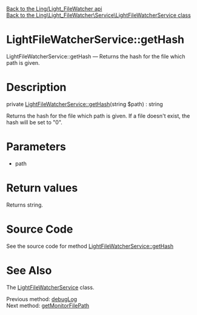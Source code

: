 [Back to the Ling/Light_FileWatcher api](https://github.com/lingtalfi/Light_FileWatcher/blob/master/doc/api/Ling/Light_FileWatcher.md)<br>
[Back to the Ling\Light_FileWatcher\Service\LightFileWatcherService class](https://github.com/lingtalfi/Light_FileWatcher/blob/master/doc/api/Ling/Light_FileWatcher/Service/LightFileWatcherService.md)


LightFileWatcherService::getHash
================



LightFileWatcherService::getHash — Returns the hash for the file which path is given.




Description
================


private [LightFileWatcherService::getHash](https://github.com/lingtalfi/Light_FileWatcher/blob/master/doc/api/Ling/Light_FileWatcher/Service/LightFileWatcherService/getHash.md)(string $path) : string




Returns the hash for the file which path is given.
If a file doesn't exist, the hash will be set to "0".




Parameters
================


- path

    


Return values
================

Returns string.








Source Code
===========
See the source code for method [LightFileWatcherService::getHash](https://github.com/lingtalfi/Light_FileWatcher/blob/master/Service/LightFileWatcherService.php#L274-L280)


See Also
================

The [LightFileWatcherService](https://github.com/lingtalfi/Light_FileWatcher/blob/master/doc/api/Ling/Light_FileWatcher/Service/LightFileWatcherService.md) class.

Previous method: [debugLog](https://github.com/lingtalfi/Light_FileWatcher/blob/master/doc/api/Ling/Light_FileWatcher/Service/LightFileWatcherService/debugLog.md)<br>Next method: [getMonitorFilePath](https://github.com/lingtalfi/Light_FileWatcher/blob/master/doc/api/Ling/Light_FileWatcher/Service/LightFileWatcherService/getMonitorFilePath.md)<br>

